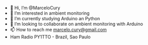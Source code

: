 - 👋 Hi, I’m @MarceloCury
- 👀 I’m interested in ambient monitoring 
- 🌱 I’m currently studying Arduino an Python
- 💞️ I’m looking to collaborate on ambient monitoring with Arduino
- 📫 How to reach me marcelo.cury@gmail.com
- Ham Radio PY1TTO - Brazil, Sao Paulo

<!---
MarceloCury/MarceloCury is a ✨ special ✨ repository because its `README.md` (this file) appears on your GitHub profile.
You can click the Preview link to take a look at your changes.
--->
